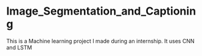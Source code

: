 # Image_Segmentation_and_Captioning
This is a Machine learning project I made during an internship.
It uses CNN and LSTM
